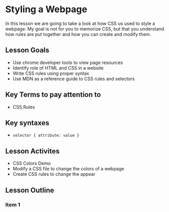 # Styling a Webpage
In this lesson we are going to take a look at how CSS us used to style a webpage.  My goal is not for you to memorize CSS, but that you understand how rules are put together and how you can create and modify them.

## Lesson Goals
- Use chrome developer tools to view page resources
- Identify role of HTML and CSS in a website
- Write CSS rules using proper syntax
- Use MDN as a reference guide to CSS rules and selectors

## Key Terms to pay attention to
- CSS Rules

## Key syntaxes
- ```selector { attribute: value }```

## Lesson Activites
- CSS Colors Demo
- Modify a CSS file to change the colors of a webpage
- Create CSS rules to change the appear 
## Lesson Outline
### Item 1